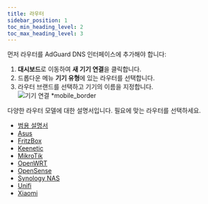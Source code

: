 ```yaml
---
title: 라우터
sidebar_position: 1
toc_min_heading_level: 2
toc_max_heading_level: 3
---
```


먼저 라우터를 AdGuard DNS 인터페이스에 추가해야 합니다:

1. **대시보드**로 이동하여 **새 기기 연결**을 클릭합니다.
2. 드롭다운 메뉴 **기기 유형**에 있는 라우터를 선택합니다.
3. 라우터 브랜드를 선택하고 기기의 이름을 지정합니다.
   ![기기 연결 \*mobile\_border](https://cdn.adtidy.org/content/kb/dns/private/new_dns/connect/choose_router.png)

다양한 라우터 모델에 대한 설명서입니다. 필요에 맞는 라우터를 선택하세요.

- [범용 설명서](/private-dns/connect-devices/routers/universal.md)
- [Asus](/private-dns/connect-devices/routers/asus.md)
- [FritzBox](/private-dns/connect-devices/routers/fritzbox.md)
- [Keenetic](/private-dns/connect-devices/routers/keenetic.md)
- [MikroTik](/private-dns/connect-devices/routers/mikrotik.md)
- [OpenWRT](/private-dns/connect-devices/routers/openwrt.md)
- [OpenSense](/private-dns/connect-devices/routers/opnsense.md)
- [Synology NAS](/private-dns/connect-devices/routers/synology-nas.md)
- [Unifi](/private-dns/connect-devices/routers/unifi.md)
- [Xiaomi](/private-dns/connect-devices/routers/xiaomi.md)
